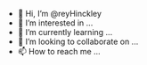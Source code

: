 - 👋 Hi, I’m @reyHinckley
- 👀 I’m interested in ...
- 🌱 I’m currently learning ...
- 💞️ I’m looking to collaborate on ...
- 📫 How to reach me ...

<!---
reyHinckley/reyHinckley is a ✨ special ✨ repository because its `README.md` (this file) appears on your GitHub profile.
You can click the Preview link to take a look at your changes.
--->
